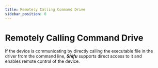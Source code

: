 ```yaml
---
title: Remotely Calling Command Drive
sidebar_position: 0
---
```


# Remotely Calling Command Drive

If the device is communicating by directly calling the executable file in the driver from the command line, ***Shifu*** supports direct access to it and enables remote control of the device.